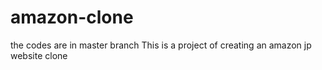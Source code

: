 # amazon-clone
the codes are in master branch
This is a project of creating an amazon jp website clone

